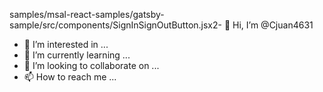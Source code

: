samples/msal-react-samples/gatsby-sample/src/components/SignInSignOutButton.jsx2- 👋 Hi, I’m @Cjuan4631
- 👀 I’m interested in ...
- 🌱 I’m currently learning ...
- 💞️ I’m looking to collaborate on ...
- 📫 How to reach me ...

<!---
Cjuan4631/Cjuan4631 is a ✨ special ✨ repository because its `README.md` (this file) appears on your GitHub profile.
You can click the Preview link to take a look at your changes.
--->
